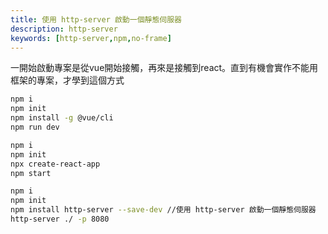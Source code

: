 ```yaml
---
title: 使用 http-server 啟動一個靜態伺服器
description: http-server
keywords: [http-server,npm,no-frame]
---
```


一開始啟動專案是從vue開始接觸，再來是接觸到react。直到有機會實作不能用框架的專案，才學到這個方式
```bash title="vue"
npm i
npm init
npm install -g @vue/cli
npm run dev  
```
```bash title="react"
npm i
npm init
npx create-react-app
npm start
```

```bash title="http-server"
npm i
npm init
npm install http-server --save-dev //使用 http-server 啟動一個靜態伺服器
http-server ./ -p 8080  
```

